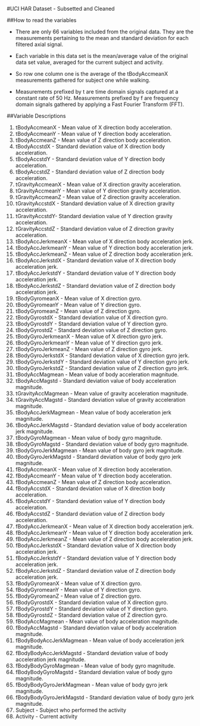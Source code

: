 #UCI HAR Dataset - Subsetted and Cleaned

##How to read the variables

- There are only 66 variables included from the original data. They are the measurements pertaining to the mean and standard deviation for each filtered axial signal.

- Each variable in this data set is the mean/average value of the original data set value, averaged for the current subject and activity.

- So row one column one is the average of the tBodyAccmeanX measurements gathered for subject one while walking.

- Measurements prefixed by t are time domain signals captured at a constant rate of 50 Hz.
  Measurements prefixed by f are frequency domain signals gathered by applying a Fast Fourier Transform (FFT).

##Variable Descriptions

1. tBodyAccmeanX - Mean value of X direction body acceleration.
2. tBodyAccmeanY - Mean value of Y direction body acceleration.
3. tBodyAccmeanZ - Mean value of Z direction body acceleration. 
4. tBodyAccstdX - Standard deviation value of X direction body acceleration.
5. tBodyAccstdY - Standard deviation value of Y direction body acceleration.
6. tBodyAccstdZ - Standard deviation value of Z direction body acceleration.
7. tGravityAccmeanX - Mean value of X direction gravity acceleration.
8. tGravityAccmeanY - Mean value of Y direction gravity acceleration.
9. tGravityAccmeanZ - Mean value of Z direction gravity acceleration.
10. tGravityAccstdX - Standard deviation value of X direction gravity acceleration.
11. tGravityAccstdY- Standard deviation value of Y direction gravity acceleration.
12. tGravityAccstdZ - Standard deviation value of Z direction gravity acceleration.
13. tBodyAccJerkmeanX - Mean value of X direction body acceleration jerk.
14. tBodyAccJerkmeanY - Mean value of Y direction body acceleration jerk.
15. tBodyAccJerkmeanZ - Mean value of Z direction body acceleration jerk.
16. tBodyAccJerkstdX - Standard deviation value of X direction body acceleration jerk.
17. tBodyAccJerkstdY - Standard deviation value of Y direction body acceleration jerk.
18. tBodyAccJerkstdZ - Standard deviation value of Z direction body acceleration jerk.
19. tBodyGyromeanX - Mean value of X direction gyro.
20. tBodyGyromeanY - Mean value of Y direction gyro.
21. tBodyGyromeanZ - Mean value of Z direction gyro.
22. tBodyGyrostdX - Standard deviation value of X direction gyro.
23. tBodyGyrostdY - Standard deviation value of Y direction gyro.
24. tBodyGyrostdZ - Standard deviation value of Z direction gyro.
25. tBodyGyroJerkmeanX - Mean value of X direction gyro jerk.
26. tBodyGyroJerkmeanY - Mean value of Y direction gyro jerk.
27. tBodyGyroJerkmeanZ - Mean value of Z direction gyro jerk.
28. tBodyGyroJerkstdX - Standard deviation value of X direction gyro jerk.
29. tBodyGyroJerkstdY - Standard deviation value of Y direction gyro jerk.
30. tBodyGyroJerkstdZ - Standard deviation value of Z direction gyro jerk.
31. tBodyAccMagmean - Mean value of body acceleration magnitude.
32. tBodyAccMagstd - Standard deviation value of body acceleration magnitude.
33. tGravityAccMagmean - Mean value of gravity acceleration magnitude.
34. tGravityAccMagstd - Standard deviation value of gravity acceleration magnitude.
35. tBodyAccJerkMagmean - Mean value of body acceleration jerk magnitude.
36. tBodyAccJerkMagstd - Standard deviation value of body acceleration jerk magnitude.
37. tBodyGyroMagmean - Mean value of body gyro magnitude.
38. tBodyGyroMagstd - Standard deviation value of body gyro magnitude.
39. tBodyGyroJerkMagmean - Mean value of body gyro jerk magnitude.
40. tBodyGyroJerkMagstd - Standard deviation value of body gyro jerk magnitude.
41. fBodyAccmeanX - Mean value of X direction body acceleration.
42. fBodyAccmeanY - Mean value of Y direction body acceleration.
43. fBodyAccmeanZ - Mean value of Z direction body acceleration.
44. fBodyAccstdX - Standard deviation value of X direction body acceleration.
45. fBodyAccstdY - Standard deviation value of Y direction body acceleration.
46. fBodyAccstdZ - Standard deviation value of Z direction body acceleration.
47. fBodyAccJerkmeanX - Mean value of X direction body acceleration jerk.
48. fBodyAccJerkmeanY - Mean value of Y direction body acceleration jerk.
49. fBodyAccJerkmeanZ - Mean value of Z direction body acceleration jerk.
50. fBodyAccJerkstdX - Standard deviation value of X direction body acceleration jerk.
51. fBodyAccJerkstdY - Standard deviation value of Y direction body acceleration jerk.
52. fBodyAccJerkstdZ - Standard deviation value of Z direction body acceleration jerk.
53. fBodyGyromeanX - Mean value of X direction gyro.
54. fBodyGyromeanY - Mean value of Y direction gyro.
55. fBodyGyromeanZ - Mean value of Z direction gyro.
56. fBodyGyrostdX - Standard deviation value of X direction gyro.
57. fBodyGyrostdY - Standard deviation value of Y direction gyro.
58. fBodyGyrostdZ - Standard deviation value of Z direction gyro.
59. fBodyAccMagmean - Mean value of body acceleration magnitude.
60. fBodyAccMagstd - Standard deviation value of body acceleration magnitude.
61. fBodyBodyAccJerkMagmean - Mean value of body acceleration jerk magnitude.
62. fBodyBodyAccJerkMagstd - Standard deviation value of body acceleration jerk magnitude.
63. fBodyBodyGyroMagmean - Mean value of body gyro magnitude.
64. fBodyBodyGyroMagstd - Standard deviation value of body gyro magnitude.
65. fBodyBodyGyroJerkMagmean - Mean value of body gyro jerk magnitude.
66. fBodyBodyGyroJerkMagstd - Standard deviation value of body gyro jerk magnitude.
67. Subject - Subject who performed the activity
68. Activity - Current activity
